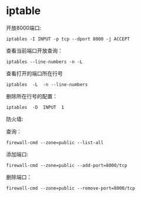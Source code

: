 # iptable 

开放8000端口:

`iptables -I INPUT -p tcp --dport 8000 -j ACCEPT`



查看当前端口开放查询：

`iptables --line-numbers -n -L`



查看打开的端口所在行号

`iptables  -L  -n --line-numbers`



删除所在行号的配置：

`iptables  -D  INPUT  1`



防火墙:

查询：

`firewall-cmd --zone=public --list-all`

添加端口:

`firewall-cmd --zone=public --add-port=8000/tcp`

删除端口：

`firewall-cmd --zone=public --remove-port=8000/tcp`





